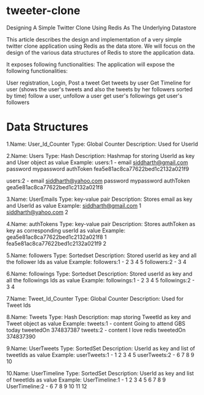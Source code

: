 # tweeter-clone
Designing A Simple Twitter Clone Using Redis As The Underlying Datastore

This article describes the design and implementation of a very simple twitter clone application using 
Redis as the data store. We will focus on the design of the various data structures of Redis to store the application data.

It exposes following functionalities:
The application will expose the following functionalities:

User registration, 
Login, 
Post a tweet
Get tweets by user
Get Timeline for user (shows the user's tweets and also the tweets by her followers sorted by time)
follow a user, 
unfollow a user
get user's followings
get user's followers

# Data Structures
1.Name: User_Id_Counter
Type: Global Counter
Description: Used for UserId

2.Name: Users
Type: Hash
Description: Hashmap for storing UserId as key and User object as value
Example: 
users:1 - email siddharth@gmail.com 
          password mypassword
          authToken fea5e81ac8ca77622bed1c2132a021f9
 
users:2 - email siddharth@yahoo.com 
          password mypassword
          authToken gea5e81ac8ca77622bed1c2132a021f8

3.Name: UserEmails
Type: key-value pair
Description: Stores email as key and UserId as value
Example:
siddharth@gmail.com 1
siddharth@yahoo.com 2

4.Name: authTokens
Type: key-value pair
Description: Stores authToken as key as corresponding userId as value
Example:
gea5e81ac8ca77622bed1c2132a021f8 1
fea5e81ac8ca77622bed1c2132a021f9 2

5.Name: followers
Type: Sortedset
Description: Stored userId as key and all the follower Ids as value
Example:
followers:1 - 2 3 4 5
followers:2 - 3 4

6.Name: followings
Type: Sortedset
Description: Stored userId as key and all the followings Ids as value
Example:
followings:1 - 2 3 4 5
followings:2 - 3 4

7.Name: Tweet_Id_Counter
Type: Global Counter
Description: Used for Tweet Ids

8.Name: Tweets
Type: Hash
Description: map storing TweetId as key and Tweet object as value
Example: 
tweets:1 - content Going to attend GBS today 
          tweetedOn 374837387
tweets:2 - content I love redis 
          tweetedOn 374837390

9.Name: UserTweets
Type: SortedSet
Description: UserId as key and list of tweetIds as value
Example:
userTweets:1 - 1 2 3 4 5
userTweets:2 - 6 7 8 9 10

10.Name: UserTimeline
Type: SortedSet
Description: UserId as key and list of tweetIds as value
Example:
UserTimeline:1 - 1 2 3 4 5 6 7 8 9
UserTimeline:2 - 6 7 8 9 10 11 12

